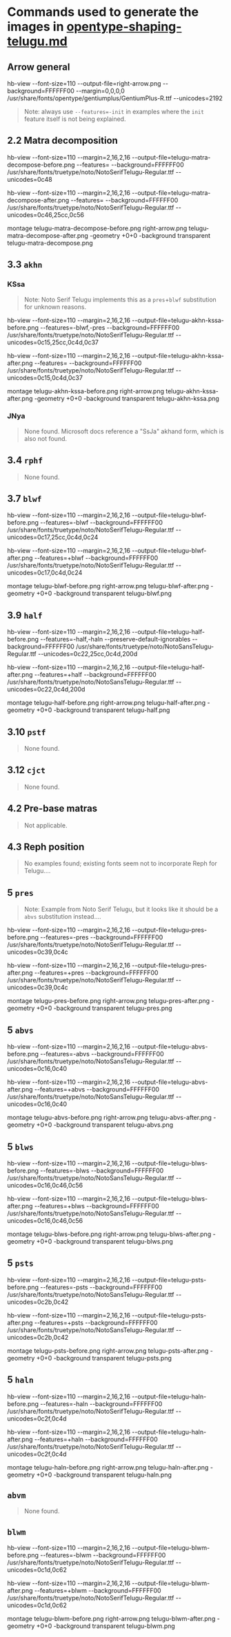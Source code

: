 # Commands used to generate the images in [opentype-shaping-telugu.md](/[opentype-shaping-telugu.md)

## Arrow general

hb-view --font-size=110 --output-file=right-arrow.png --background=FFFFFF00 --margin=0,0,0,0 /usr/share/fonts/opentype/gentiumplus/GentiumPlus-R.ttf --unicodes=2192


> Note: always use `--features=-init` in examples where the `init`
> feature itself is not being explained.


## 2.2 Matra decomposition

hb-view --font-size=110 --margin=2,16,2,16 --output-file=telugu-matra-decompose-before.png --features= --background=FFFFFF00 /usr/share/fonts/truetype/noto/NotoSerifTelugu-Regular.ttf --unicodes=0c48

hb-view --font-size=110 --margin=2,16,2,16 --output-file=telugu-matra-decompose-after.png --features= --background=FFFFFF00 /usr/share/fonts/truetype/noto/NotoSerifTelugu-Regular.ttf --unicodes=0c46,25cc,0c56

montage telugu-matra-decompose-before.png right-arrow.png telugu-matra-decompose-after.png -geometry +0+0 -background transparent telugu-matra-decompose.png


## 3.3 `akhn`

### KSsa

> Note: Noto Serif Telugu implements this as a `pres`+`blwf`
> substitution for unknown reasons.

hb-view --font-size=110 --margin=2,16,2,16 --output-file=telugu-akhn-kssa-before.png --features=-blwf,-pres --background=FFFFFF00 /usr/share/fonts/truetype/noto/NotoSerifTelugu-Regular.ttf --unicodes=0c15,25cc,0c4d,0c37

hb-view --font-size=110 --margin=2,16,2,16 --output-file=telugu-akhn-kssa-after.png --features= --background=FFFFFF00 /usr/share/fonts/truetype/noto/NotoSerifTelugu-Regular.ttf --unicodes=0c15,0c4d,0c37

montage telugu-akhn-kssa-before.png right-arrow.png telugu-akhn-kssa-after.png -geometry +0+0 -background transparent telugu-akhn-kssa.png

### JNya

> None found. Microsoft docs reference a "SsJa" akhand form, which is
> also not found.


## 3.4 `rphf`

> None found. 


## 3.7 `blwf`

hb-view --font-size=110 --margin=2,16,2,16 --output-file=telugu-blwf-before.png --features=-blwf --background=FFFFFF00 /usr/share/fonts/truetype/noto/NotoSerifTelugu-Regular.ttf --unicodes=0c17,25cc,0c4d,0c24

hb-view --font-size=110 --margin=2,16,2,16 --output-file=telugu-blwf-after.png --features=+blwf --background=FFFFFF00 /usr/share/fonts/truetype/noto/NotoSerifTelugu-Regular.ttf --unicodes=0c17,0c4d,0c24

montage telugu-blwf-before.png right-arrow.png telugu-blwf-after.png -geometry +0+0 -background transparent telugu-blwf.png


## 3.9 `half`

hb-view --font-size=110 --margin=2,16,2,16 --output-file=telugu-half-before.png --features=-half,-haln --preserve-default-ignorables --background=FFFFFF00 /usr/share/fonts/truetype/noto/NotoSansTelugu-Regular.ttf --unicodes=0c22,25cc,0c4d,200d

hb-view --font-size=110 --margin=2,16,2,16 --output-file=telugu-half-after.png --features=+half --background=FFFFFF00 /usr/share/fonts/truetype/noto/NotoSansTelugu-Regular.ttf --unicodes=0c22,0c4d,200d

montage telugu-half-before.png right-arrow.png telugu-half-after.png -geometry +0+0 -background transparent telugu-half.png


## 3.10 `pstf`

> None found.


## 3.12 `cjct`

> None found.


## 4.2 Pre-base matras

> Not applicable.


## 4.3 Reph position

> No examples found; existing fonts seem not to incorporate Reph for
> Telugu....


## 5 `pres`

> Note: Example from Noto Serif Telugu, but it looks like it should be
> a `abvs` substitution instead....

hb-view --font-size=110 --margin=2,16,2,16 --output-file=telugu-pres-before.png --features=-pres --background=FFFFFF00 /usr/share/fonts/truetype/noto/NotoSerifTelugu-Regular.ttf --unicodes=0c39,0c4c

hb-view --font-size=110 --margin=2,16,2,16 --output-file=telugu-pres-after.png --features=+pres --background=FFFFFF00 /usr/share/fonts/truetype/noto/NotoSerifTelugu-Regular.ttf --unicodes=0c39,0c4c

montage telugu-pres-before.png right-arrow.png telugu-pres-after.png -geometry +0+0 -background transparent telugu-pres.png


## 5 `abvs`

hb-view --font-size=110 --margin=2,16,2,16 --output-file=telugu-abvs-before.png --features=-abvs --background=FFFFFF00 /usr/share/fonts/truetype/noto/NotoSansTelugu-Regular.ttf --unicodes=0c16,0c40

hb-view --font-size=110 --margin=2,16,2,16 --output-file=telugu-abvs-after.png --features=+abvs --background=FFFFFF00 /usr/share/fonts/truetype/noto/NotoSansTelugu-Regular.ttf --unicodes=0c16,0c40

montage telugu-abvs-before.png right-arrow.png telugu-abvs-after.png -geometry +0+0 -background transparent telugu-abvs.png


## 5 `blws`

hb-view --font-size=110 --margin=2,16,2,16 --output-file=telugu-blws-before.png --features=-blws --background=FFFFFF00 /usr/share/fonts/truetype/noto/NotoSansTelugu-Regular.ttf --unicodes=0c16,0c46,0c56

hb-view --font-size=110 --margin=2,16,2,16 --output-file=telugu-blws-after.png --features=+blws --background=FFFFFF00 /usr/share/fonts/truetype/noto/NotoSansTelugu-Regular.ttf --unicodes=0c16,0c46,0c56

montage telugu-blws-before.png right-arrow.png telugu-blws-after.png -geometry +0+0 -background transparent telugu-blws.png


## 5 `psts`

hb-view --font-size=110 --margin=2,16,2,16 --output-file=telugu-psts-before.png --features=-psts --background=FFFFFF00 /usr/share/fonts/truetype/noto/NotoSansTelugu-Regular.ttf --unicodes=0c2b,0c42

hb-view --font-size=110 --margin=2,16,2,16 --output-file=telugu-psts-after.png --features=+psts --background=FFFFFF00 /usr/share/fonts/truetype/noto/NotoSansTelugu-Regular.ttf --unicodes=0c2b,0c42

montage telugu-psts-before.png right-arrow.png telugu-psts-after.png -geometry +0+0 -background transparent telugu-psts.png


## 5 `haln`

hb-view --font-size=110 --margin=2,16,2,16 --output-file=telugu-haln-before.png --features=-haln --background=FFFFFF00 /usr/share/fonts/truetype/noto/NotoSerifTelugu-Regular.ttf --unicodes=0c2f,0c4d

hb-view --font-size=110 --margin=2,16,2,16 --output-file=telugu-haln-after.png --features=+haln --background=FFFFFF00 /usr/share/fonts/truetype/noto/NotoSerifTelugu-Regular.ttf --unicodes=0c2f,0c4d

montage telugu-haln-before.png right-arrow.png telugu-haln-after.png -geometry +0+0 -background transparent telugu-haln.png


## `abvm`

> None found.


## `blwm`

hb-view --font-size=110 --margin=2,16,2,16 --output-file=telugu-blwm-before.png --features=-blwm --background=FFFFFF00 /usr/share/fonts/truetype/noto/NotoSerifTelugu-Regular.ttf --unicodes=0c1d,0c62

hb-view --font-size=110 --margin=2,16,2,16 --output-file=telugu-blwm-after.png --features=+blwm --background=FFFFFF00 /usr/share/fonts/truetype/noto/NotoSerifTelugu-Regular.ttf --unicodes=0c1d,0c62

montage telugu-blwm-before.png right-arrow.png telugu-blwm-after.png -geometry +0+0 -background transparent telugu-blwm.png




















